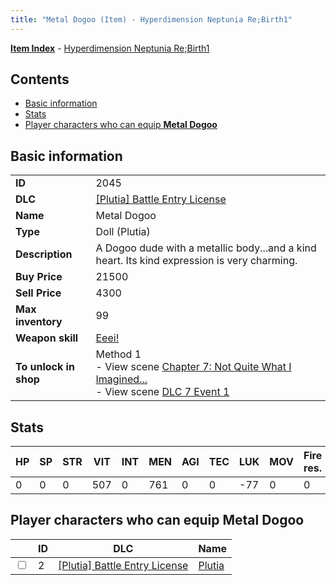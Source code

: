 ```yaml
---
title: "Metal Dogoo (Item) - Hyperdimension Neptunia Re;Birth1"
---
```


[**Item Index**](/neptunia/rb1/item/index.html) - [Hyperdimension Neptunia Re;Birth1](/neptunia/rb1)

## Contents

- [Basic information](#basic-information)
- [Stats](#stats)
- [Player characters who can equip **Metal Dogoo**](#player-characters-who-can-equip-metal-dogoo)

## Basic information

|   |   |
| -- | -- |
| **ID** | 2045 |
| **DLC** | [[Plutia] Battle Entry License](/neptunia/rb1/dlc/7-plutia.html) |
| **Name** | Metal Dogoo |
| **Type** | Doll (Plutia) |
| **Description** | A Dogoo dude with a metallic body...and a kind heart. Its kind expression is very charming. |
| **Buy Price** | 21500 |
| **Sell Price** | 4300 |
| **Max inventory** | 99 |
| **Weapon skill** | [Eeei!](/neptunia/rb1/skill/7-202-eeei.html) |
| **To unlock in shop** | Method 1<br />- View scene [Chapter 7: Not Quite What I Imagined...](/neptunia/rb1/scene/1-701-chapter-7-not-quite-what-i-imagined.html)<br />- View scene [DLC 7 Event 1](/neptunia/rb1/scene/7-5010-dlc-7-event-1.html) |

## Stats

| HP | SP | STR | VIT | INT | MEN | AGI | TEC | LUK | MOV | Fire res. | Ice res. | Wind res. | Lightning res. |
| -- | -- | --- | --- | --- | --- | --- | --- | --- | --- | --------- | -------- | --------- | -------------- |
| 0 | 0 | 0 | 507 | 0 | 761 | 0 | 0 | -77 | 0 | 0 | 0 | 0 | 0 |

## Player characters who can equip **Metal Dogoo**

|    | ID | DLC | Name |
| -- | -- | --- | ---- |
| <input type="checkbox" id="rb1-player-7-2" class="trackbox" /> | 2 | [[Plutia] Battle Entry License](/neptunia/rb1/dlc/7-plutia.html) | [Plutia](/neptunia/rb1/player/7-2-plutia.html) |